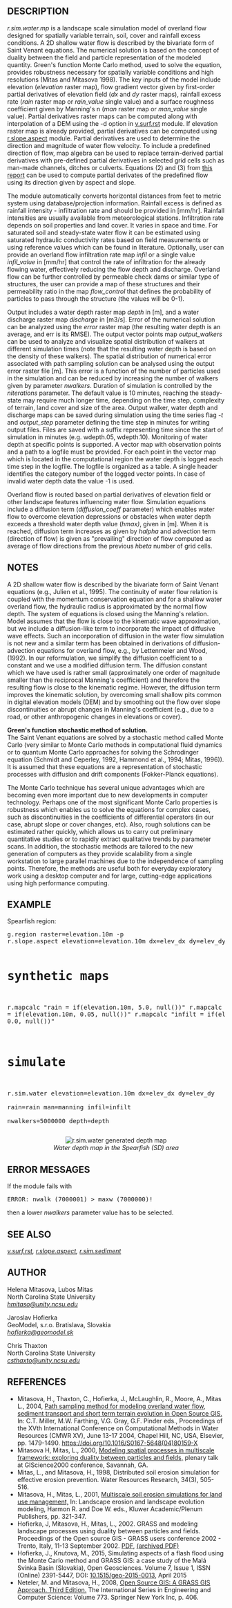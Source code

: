 <h2>DESCRIPTION</h2>

<i>r.sim.water.mp</i> is a landscape scale simulation model
of overland flow designed for spatially variable terrain, soil, cover
and rainfall excess conditions. A 2D shallow water flow is described by
the bivariate form of Saint Venant equations. The numerical solution is based
on the concept of duality between the field and particle representation of
the modeled quantity. Green's function Monte Carlo method, used to solve the equation,
provides robustness necessary for spatially variable conditions and high
resolutions (Mitas and Mitasova 1998). The key inputs of the model include
elevation (<i>elevation</i> raster map), flow gradient vector given by
first-order partial derivatives of elevation field (<i>dx</i> and <i>dy</i>
raster maps), rainfall excess rate (<i>rain</i> raster map or <i>rain_value</i> single
value) and a surface roughness coefficient given by Manning's n
(<i>man</i> raster map or <i>man_value</i> single value). Partial
derivatives raster maps can be computed along with interpolation of a DEM using
the -d option in <a href="https://grass.osgeo.org/grass-stable/manuals/v.surf.rst.html">v.surf.rst</a> module. If elevation raster
map is already provided, partial derivatives can be computed using
<a href="https://grass.osgeo.org/grass-stable/manuals/r.slope.aspect.html">r.slope.aspect</a> module. Partial derivatives are used
to determine the direction and magnitude of water flow velocity. To include a
predefined direction of flow, map algebra can be used to replace terrain-derived
partial derivatives with pre-defined partial derivatives in selected grid cells such
as man-made channels, ditches or culverts. Equations (2) and (3) from
<a href="http://fatra.cnr.ncsu.edu/~hmitaso/gmslab/reports/cerl99/rep99.html">this report</a>
can be used to compute partial derivates of the predefined flow using its direction given
by aspect and slope.

<p>
The module automatically converts horizontal distances from feet to metric system using
database/projection information. Rainfall excess is defined as rainfall intensity
- infiltration rate and should be provided in [mm/hr].
<!-- and can be computed using several available infiltration
 models (e.g. Green-Ampt, Holtan, etc.). (<font color="#ff0000"> find
 infiltration module in GRASS - topmodel, casc2d</font> )
-->
Rainfall intensities are usually available from meteorological stations.
Infiltration rate depends on soil properties and land cover. It varies in space and time.
For saturated soil and steady-state water flow it can be estimated using
saturated hydraulic conductivity rates based on field measurements or using
reference values which can be found in literature.
Optionally, user can provide an overland flow infiltration rate map
<i>infil</i> or a single value <i>infil_value</i> in [mm/hr] that control the rate of
infiltration for the already flowing water, effectively reducing the flow depth and
discharge.
Overland flow can be further controlled by permeable check dams or similar type of structures,
the user can provide a map of these structures and their permeability ratio
in the map <i>flow_control</i> that defines the probability of particles to pass
through the structure (the values will be 0-1).

<p>
Output includes a water depth raster map <i>depth</i> in [m], and a water discharge
raster map <i>discharge</i> in [m3/s]. Error of the numerical solution can be analyzed using
the <i>error</i> raster map (the resulting water depth is an average, and err is its RMSE).
The output vector points map <i>output_walkers</i> can be used to analyze and visualize
spatial distribution of walkers at different simulation times (note that
the resulting water depth is based on the density of these walkers).
<!--Number of the output walkers is controlled by the <i>density</i> parameter, which controls
how many walkers used in simulation should be written into the output. -->
<!-- from
http://fatra.cnr.ncsu.edu/~hmitaso/gmslab/papers/Mitasova_Helena_2.pdf
-->
The spatial distribution of numerical error associated with path sampling solution can be
analysed using the output error raster file [m]. This error is a function of the number
of particles used in the simulation and can be reduced by increasing the number of walkers
given by parameter <i>nwalkers</i>.
<!--(<font color="#ff0000"> toto treba upresnit/zmenit, lebo nwalk ide prec</font>). -->
Duration of simulation is controlled by the <i>niterations</i> parameter. The default value
is 10 minutes, reaching the steady-state may require much longer time,
depending on the time step, complexity of terrain, land cover and size of the area.
Output walker, water depth and discharge maps can be saved during simulation using
the time series flag <i>-t</i> and <i>output_step</i> parameter
defining the time step in minutes for writing output files.
Files are saved with a suffix representing time since the start of simulation in minutes
(e.g. wdepth.05, wdepth.10).
<!-- TODO add example of registering outputs into temporal framework when  #2146 is fixed -->
Monitoring of water depth at specific points is supported. A vector map with observation points and
a path to a logfile must be provided. For each point in the vector map which is located in
the computational region the water depth is logged each time step in the logfile. The logfile is
organized as a table. A single header identifies the category number of the logged vector points.
In case of invalid water depth data the value -1 is used.

<p>
Overland flow is routed based on partial derivatives of elevation
field or other landscape features influencing water flow. Simulation
equations include a diffusion term (<i>diffusion_coeff</i> parameter) which enables
water flow to overcome elevation depressions or obstacles when water depth exceeds
a threshold water depth value (<i>hmax)</i>, given in [m]. When it is reached,
diffusion term increases as given by <i>halpha</i> and advection term
(direction of flow) is given as "prevailing" direction of flow computed
as average of flow directions from the previous <i>hbeta</i> number of grid cells.

<h2>NOTES</h2>

A 2D shallow water flow is described by the bivariate form of Saint
Venant equations (e.g., Julien et al., 1995). The continuity of water
flow relation is coupled with the momentum conservation equation and
for a shallow water overland flow, the hydraulic radius is approximated
by the normal flow depth. The system of equations is closed using the
Manning's relation. Model assumes that the flow is close to the kinematic
wave approximation, but we include a diffusion-like term to incorporate the
impact of diffusive wave effects. Such an incorporation of diffusion
in the water flow simulation is not new and a similar term has been obtained
in derivations of diffusion-advection equations for overland flow, e.g.,
by Lettenmeier and Wood, (1992). In our reformulation, we simplify the
diffusion coefficient to a constant and we use a modified diffusion term.
The diffusion constant which we have used is rather small (approximately
one order of magnitude smaller than the reciprocal Manning's coefficient)
and therefore the resulting flow is close to the kinematic regime. However,
the diffusion term improves the kinematic solution, by overcoming small
shallow pits common in digital elevation models (DEM) and by smoothing out
the flow over slope discontinuities or abrupt changes in Manning's coefficient
(e.g., due to a road, or other anthropogenic changes in elevations or cover).

<p>
<b>Green's function stochastic method of solution.</b><br>
The Saint Venant equations are solved by a stochastic method called Monte Carlo
(very similar to Monte Carlo methods in computational fluid dynamics or to
quantum Monte Carlo approaches for solving the Schrodinger equation (Schmidt
and Ceperley, 1992, Hammond et al., 1994; Mitas, 1996)). It is assumed
that these equations are a representation of stochastic processes with
diffusion and drift components (Fokker-Planck equations).

<p>
The Monte Carlo technique has several unique advantages which are
becoming even more important due to new developments in computer technology.
Perhaps one of the most significant Monte Carlo properties is robustness
which enables us to solve the equations for complex cases, such as discontinuities
in the coefficients of differential operators (in our case, abrupt slope
or cover changes, etc). Also, rough solutions can be estimated rather
quickly, which allows us to carry out preliminary quantitative studies
or to rapidly extract qualitative trends by parameter scans. In addition,
the stochastic methods are tailored to the new generation of computers
as they provide scalability from a single workstation to large parallel
machines due to the independence of sampling points. Therefore, the methods
are useful both for everyday exploratory work using a desktop computer and
for large, cutting-edge applications using high performance computing.

<h2>EXAMPLE</h2>

Spearfish region:

<div class="code"><pre>
g.region raster=elevation.10m -p
r.slope.aspect elevation=elevation.10m dx=elev_dx dy=elev_dy

# synthetic maps
r.mapcalc "rain    = if(elevation.10m, 5.0, null())"
r.mapcalc "manning = if(elevation.10m, 0.05, null())"
r.mapcalc "infilt  = if(elevation.10m, 0.0, null())"

# simulate
r.sim.water elevation=elevation.10m dx=elev_dx dy=elev_dy \
            rain=rain man=manning infil=infilt \
            nwalkers=5000000 depth=depth
</pre></div>

<p>
<center>
<img src="r_sim_water.png" alt="r.sim.water generated depth map"><br>
<i>Water depth map in the Spearfish (SD) area</i>
</center>


<h2>ERROR MESSAGES</h2>

If the module fails with

<div class="code"><pre>
ERROR: nwalk (7000001) &gt; maxw (7000000)!
</pre></div>

then a lower <em>nwalkers</em> parameter value has to be selected.

<h2>SEE ALSO</h2>

<em>
<a href="https://grass.osgeo.org/grass-stable/manuals/v.surf.rst.html">v.surf.rst</a>,
<a href="https://grass.osgeo.org/grass-stable/manuals/r.slope.aspect.html">r.slope.aspect</a>,
<a href="https://grass.osgeo.org/grass-stable/manuals/r.sim.sediment.html">r.sim.sediment</a>
</em>

<h2>AUTHOR</h2>

Helena Mitasova, Lubos Mitas<br>
North Carolina State University<br>
<i><a href="mailto:hmitaso@unity.ncsu.edu">hmitaso@unity.ncsu.edu</a></i>

<p>
Jaroslav Hofierka<br>
GeoModel, s.r.o. Bratislava, Slovakia<br>
<i><a href="mailto:hofi@geomodel.sk">hofierka@geomodel.sk</a></i>

<p>
Chris Thaxton<br>
North Carolina State University<br>
<i><a href="mailto:csthaxto@unity.ncsu.edu">csthaxto@unity.ncsu.edu</a></i>

<h2>REFERENCES</h2>

<ul>
<li> Mitasova, H., Thaxton, C., Hofierka, J., McLaughlin, R., Moore, A., Mitas L., 2004,
<a href="http://fatra.cnr.ncsu.edu/~hmitaso/gmslab/papers/II.6.8_Mitasova_044.pdf">
Path sampling method for modeling overland water flow, sediment transport
and short term terrain evolution in Open Source GIS.</a>
In: C.T. Miller, M.W. Farthing, V.G. Gray, G.F. Pinder eds.,
Proceedings of the XVth International Conference on Computational Methods in Water
Resources (CMWR XV), June 13-17 2004, Chapel Hill, NC, USA, Elsevier, pp. 1479-1490.
<a href="https://doi.org/10.1016/S0167-5648(04)80159-X">https://doi.org/10.1016/S0167-5648(04)80159-X</a>

<li> Mitasova H, Mitas, L., 2000,
<a href="http://fatra.cnr.ncsu.edu/~hmitaso/gmslab/gisc00/duality.html">Modeling spatial
processes in multiscale framework: exploring duality between particles and fields,</a>
plenary talk at GIScience2000 conference, Savannah, GA.

<li> Mitas, L., and Mitasova, H., 1998, Distributed soil erosion simulation
for effective erosion prevention. Water Resources Research, 34(3), 505-516.

<li> Mitasova, H., Mitas, L., 2001,
<a href="http://fatra.cnr.ncsu.edu/~hmitaso/gmslab/papers/LLEmiterev1.pdf">
Multiscale soil erosion simulations for land use management,</a>
In: Landscape erosion and landscape evolution modeling, Harmon R. and Doe W. eds.,
Kluwer Academic/Plenum Publishers, pp. 321-347.

<li> Hofierka, J, Mitasova, H., Mitas, L., 2002. GRASS and modeling landscape processes
using duality between particles and fields. Proceedings of the Open source GIS -
GRASS users conference 2002 - Trento, Italy, 11-13 September 2002.
<a href="http://fatra.cnr.ncsu.edu/~hmitaso/gmslab/papers/Mitasova_Helena_2.pdf">PDF</a>, <a href="https://web.archive.org/web/20201022173344/https://www.ing.unitn.it/~grass/conferences/GRASS2002/proceedings/proceedings/pdfs/Mitasova_Helena_2.pdf">(archived PDF)</a>

<li> Hofierka, J., Knutova, M., 2015,
Simulating aspects of a flash flood using the Monte Carlo method and
GRASS GIS: a case study of the Malá Svinka Basin (Slovakia),
Open Geosciences. Volume 7, Issue 1, ISSN (Online) 2391-5447, DOI:
<a href="https://doi.org/10.1515/geo-2015-0013">10.1515/geo-2015-0013</a>,
April 2015

<li> Neteler, M. and Mitasova, H., 2008,
<a href="https://grassbook.org/">Open Source GIS: A GRASS GIS Approach. Third Edition.</a>
The International Series in Engineering and Computer Science: Volume 773. Springer New York Inc, p. 406.
</ul>
